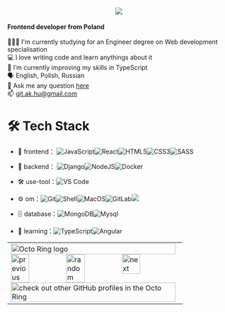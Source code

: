 <h1 align='center'>
    <a href="https://git.io/typing-svg">
        <img src="https://readme-typing-svg.demolab.com/?lines=Hi+there!;I'm+Artem+👋&center=true&size=30">
    </a>
</h1>

<p align="left">
   <b>Frontend developer from Poland</b>
  <br>
  <br>
  🧑🏼‍💻 I'm currently studying for an Engineer degree on Web development specialisation
  <br>
  💻 I love writing code and learn anythings about it
  <br>
  🌱 I’m currently improving my skills in TypeScript
  <br>
  🗣 English, Polish, Russian
  <br>
  💬 Ask me any question <a href="https://github.com/ak-hu/ak-hu/issues" title="Issues">here</a>
  <br>
  📫 <a href="mailto: git.ak.hu@gmail.com">git.ak.hu@gmail.com</a>
</p>

# 🛠 Tech Stack

- 👾 frontend： ![JavaScript](https://img.shields.io/badge/-JavaScript-yellow?style=flat-circle&logo=javascript)![React](https://img.shields.io/badge/-REACT-blue?style=flat-circle&logo=REACT)![HTML5](https://img.shields.io/badge/-HTML5-yellow?style=flat-circle&logo=html5)![CSS3](https://img.shields.io/badge/-CSS3-yellow?style=flat-circle&logo=css3)![SASS](https://img.shields.io/badge/-SASS-yellow?style=flat-circle&logo=SASS)

- 🚀 backend： ![Django](https://img.shields.io/badge/-Django-blue?style=flat-circle&logo=django)![NodeJS](https://img.shields.io/badge/-NodeJS-green?style=flat-circle&logo=NodeJS)![Docker](https://img.shields.io/badge/-Docker-blue?style=flat-circle&logo=Docker)

- 🛠 use-tool：![VS Code](https://img.shields.io/badge/-VSCode-blue?style=flat-circle&logo=VSCode)

- ⚙️ om：![Git](https://img.shields.io/badge/-Git-orange?style=flat-circle&logo=git)![Shell](https://img.shields.io/badge/-Shell-red?style=flat-circle&logo=shell)![MacOS](https://img.shields.io/badge/-MacOS-gray?style=flat-circle&logo=MacOS)![GitLab](https://img.shields.io/badge/-GitLab-orange?style=flat-circle&logo=GitLab)![](https://img.shields.io/badge/-GitHub-black?style=flat-circle&logo=GitHub)

- 🗄 database：![MongoDB](https://img.shields.io/badge/-MongoDB-blue?style=flat-circle&logo=MongoDB)![Mysql](https://img.shields.io/badge/-Mysql-white?style=flat-circle&logo=mysql)

- 🌱 learning：![TypeScript](https://img.shields.io/badge/-TypeScript-blue?style=flat-circle&logo=TypeScript)![Angular](https://img.shields.io/badge/-Angular-red?style=flat-circle&logo=Angular)

<table align="center"><tbody><tr><td><a href="https://octo-ring.com/"><img src="https://octo-ring.com/static/img/widget/top.png" width="99%" alt="Octo Ring logo" align="top"></a><br><a href="https://octo-ring.com/p/ak-hu/prev"><img src="https://octo-ring.com/static/img/widget/prev.png" width="33%" alt="previous" align="top" title="previous profile"></a><a href="https://octo-ring.com/p/ak-hu/random"><img src="https://octo-ring.com/static/img/widget/random.png" width="33%" alt="random" align="top" title="random profile"></a><a href="https://octo-ring.com/p/ak-hu/next"><img src="https://octo-ring.com/static/img/widget/next.png" width="33%" alt="next" align="top" title="next profile"></a><br><a href="https://octo-ring.com/"><img src="https://octo-ring.com/static/img/widget/bottom.png" width="99%" alt="check out other GitHub profiles in the Octo Ring" align="top"></a></td></tr></tbody></table>
